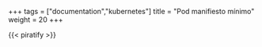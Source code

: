 +++
tags = ["documentation","kubernetes"]
title = "Pod manifiesto mínimo"
weight = 20
+++

{{< piratify >}}